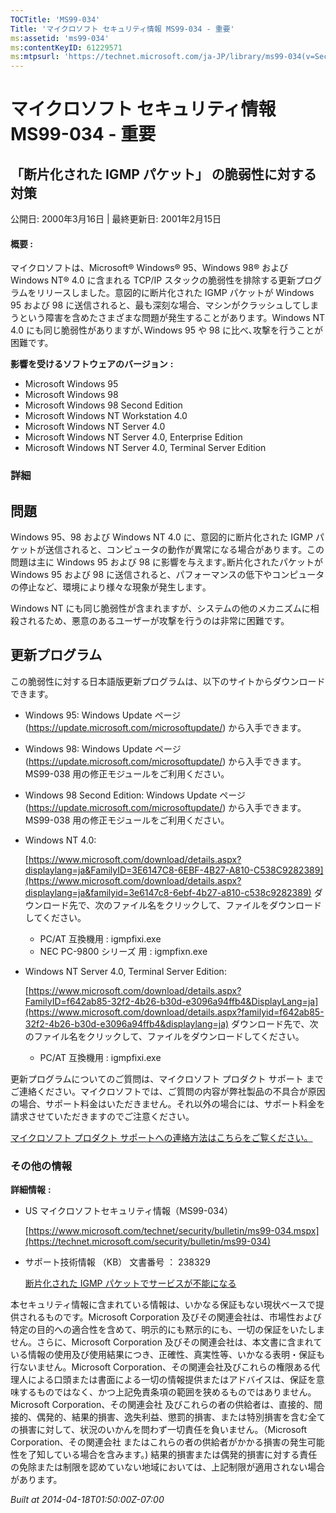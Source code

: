 ```yaml
---
TOCTitle: 'MS99-034'
Title: 'マイクロソフト セキュリティ情報 MS99-034 - 重要'
ms:assetid: 'ms99-034'
ms:contentKeyID: 61229571
ms:mtpsurl: 'https://technet.microsoft.com/ja-JP/library/ms99-034(v=Security.10)'
---
```


マイクロソフト セキュリティ情報 MS99-034 - 重要
===============================================

「断片化された IGMP パケット」 の脆弱性に対する対策
---------------------------------------------------

公開日: 2000年3月16日 | 最終更新日: 2001年2月15日

#### 概要 :

マイクロソフトは、Microsoft® Windows® 95、Windows 98® および Windows NT® 4.0 に含まれる TCP/IP スタックの脆弱性を排除する更新プログラムをリリースしました。意図的に断片化された IGMP パケットが Windows 95 および 98 に送信されると、最も深刻な場合、マシンがクラッシュしてしまうという障害を含めたさまざまな問題が発生することがあります。Windows NT 4.0 にも同じ脆弱性がありますが､Windows 95 や 98 に比べ､攻撃を行うことが困難です。

**影響を受けるソフトウェアのバージョン** **:**

-   Microsoft Windows 95
-   Microsoft Windows 98
-   Microsoft Windows 98 Second Edition
-   Microsoft Windows NT Workstation 4.0
-   Microsoft Windows NT Server 4.0
-   Microsoft Windows NT Server 4.0, Enterprise Edition
-   Microsoft Windows NT Server 4.0, Terminal Server Edition

### 詳細

問題
----


Windows 95、98 および Windows NT 4.0 に、意図的に断片化された IGMP パケットが送信されると、コンピュータの動作が異常になる場合があります。この問題は主に Windows 95 および 98 に影響を与えます｡断片化されたパケットが Windows 95 および 98 に送信されると、パフォーマンスの低下やコンピュータの停止など、環境により様々な現象が発生します｡

Windows NT にも同じ脆弱性が含まれますが、システムの他のメカニズムに相殺されるため、悪意のあるユーザーが攻撃を行うのは非常に困難です。

更新プログラム
--------------


この脆弱性に対する日本語版更新プログラムは、以下のサイトからダウンロードできます。

-   Windows 95:
    Windows Update ページ (<https://update.microsoft.com/microsoftupdate/>) から入手できます。
-   Windows 98:
    Windows Update ページ (<https://update.microsoft.com/microsoftupdate/>) から入手できます。
    MS99-038 用の修正モジュールをご利用ください。
-   Windows 98 Second Edition:
    Windows Update ページ (<https://update.microsoft.com/microsoftupdate/>) から入手できます。
    MS99-038 用の修正モジュールをご利用ください。
-   Windows NT 4.0:

    [https://www.microsoft.com/download/details.aspx?displaylang=ja&FamilyID=3E6147C8-6EBF-4B27-A810-C538C9282389](https://www.microsoft.com/download/details.aspx?displaylang=ja&familyid=3e6147c8-6ebf-4b27-a810-c538c9282389)
    ダウンロード先で、次のファイル名をクリックして、ファイルをダウンロードしてください。
    -   PC/AT 互換機用 : igmpfixi.exe
    -   NEC PC-9800 シリーズ 用 : igmpfixn.exe
-   Windows NT Server 4.0, Terminal Server Edition:

    [https://www.microsoft.com/download/details.aspx?FamilyID=f642ab85-32f2-4b26-b30d-e3096a94ffb4&DisplayLang=ja](https://www.microsoft.com/download/details.aspx?familyid=f642ab85-32f2-4b26-b30d-e3096a94ffb4&displaylang=ja)
    ダウンロード先で、次のファイル名をクリックして、ファイルをダウンロードしてください。
    -   PC/AT 互換機用 : igmpfixi.exe

更新プログラムについてのご質問は、マイクロソフト プロダクト サポート までご連絡ください。マイクロソフトでは、ご質問の内容が弊社製品の不具合が原因の場合、サポート料金はいただきません。それ以外の場合には、サポート料金を請求させていただきますのでご注意ください。

[マイクロソフト プロダクト サポートへの連絡方法はこちらをご覧ください。](https://www.microsoft.com/japan/security/support/patchqa.mspx)

### その他の情報

**詳細情報** **:**

-   US マイクロソフトセキュリティ情報（MS99-034）

    [https://www.microsoft.com/technet/security/bulletin/ms99-034.mspx](https://technet.microsoft.com/security/bulletin/ms99-034)
-   サポート技術情報 （KB） 文書番号 ： 238329

    [断片化された IGMP パケットでサービスが不能になる](https://support.microsoft.com/kb/238329)

本セキュリティ情報に含まれている情報は、いかなる保証もない現状ベースで提供されるものです。Microsoft Corporation 及びその関連会社は、市場性および特定の目的への適合性を含めて、明示的にも黙示的にも、一切の保証をいたしません。さらに、Microsoft Corporation 及びその関連会社は、本文書に含まれている情報の使用及び使用結果につき、正確性、真実性等、いかなる表明・保証も行ないません。Microsoft Corporation、その関連会社及びこれらの権限ある代理人による口頭または書面による一切の情報提供またはアドバイスは、保証を意味するものではなく、かつ上記免責条項の範囲を狭めるものではありません。Microsoft Corporation、その関連会社 及びこれらの者の供給者は、直接的、間接的、偶発的、結果的損害、逸失利益、懲罰的損害、または特別損害を含む全ての損害に対して、状況のいかんを問わず一切責任を負いません。（Microsoft Corporation、その関連会社 またはこれらの者の供給者がかかる損害の発生可能性を了知している場合を含みます。) 結果的損害または偶発的損害に対する責任の免除または制限を認めていない地域においては、上記制限が適用されない場合があります。

*Built at 2014-04-18T01:50:00Z-07:00*
